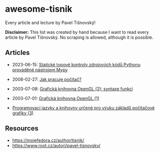 # awesome-tisnik

Every article and lecture by Pavel Tišnovský!

**Disclaimer:** This list was created by hand because I want to read every article by Pavel Tišnovský. No scraping is allowed, although it is possible.

## Articles

- 2023-06-15: [Statické typové kontroly zdrojových kódů Pythonu prováděné nástrojem Mypy](https://www.root.cz/clanky/staticke-typove-kontroly-zdrojovych-kodu-pythonu-provadene-nastrojem-mypy/)
- 2008-02-27: [Jak pracuje počítač?](https://www.root.cz/clanky/jak-pracuje-pocitac/)
- 2003-07-08: [Grafická knihovna OpenGL (2): syntaxe funkcí](https://www.root.cz/clanky/opengl-2-syntaxe-funkci/)
- 2003-07-01: [Grafická knihovna OpenGL (1)](https://www.root.cz/clanky/graficka-knihovna-opengl-1/)

- [Programovací jazyky a knihovny určené pro výuku základů počítačové grafiky (3)](https://mojefedora.cz/programovaci-jazyky-a-knihovny-urcene-pro-vyuku-zakladu-pocitacove-grafiky-3/)

## Resources

- https://mojefedora.cz/author/tisnik/
- https://www.root.cz/autori/pavel-tisnovsky/
